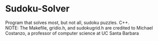 # Sudoku-Solver
Program that solves most, but not all, sudoku puzzles. C++.                                                     
NOTE: The Makefile, gridio.h, and sudokugrid.h are credited to Michael Costanzo, a professor of computer science at UC Santa Barbara

